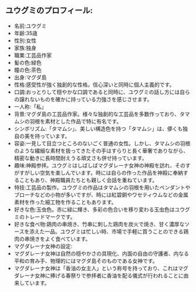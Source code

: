## ユウグミのプロフィール:

* 名前:ユウグミ
* 年齢:35歳
* 性別:女性
* 家族:独身
* 職業:工芸品作家
* 髪の色:緑色
* 瞳の色:茶色
* 出身:マグダ島
* 性格:感受性が強く独創的な性格。信心深いと同時に個人主義的です。
* 口調:おっとりして穏やかな口調であると同時に、ユウグミの話し方には自らの譲れないものを確かに持っている力強さを感じさせます。
* 一人称:「私」
* 背景:マグダ島の工芸品作家。様々な独創的な工芸品を多数作っており、タマムシの羽根を素材とした作品で特に有名です。
* シンボリズム:「タマムシ」、美しい構造色を持つ「タマムシ」は、儚くも独自の美を持っています。
* 容姿:一見して目立つところのないごく普通の女性。しかし、タマムシの羽根のような繊細な素材を扱ってきたその手はすらりと長く華奢でありながら、精密な動きに長時間耐えうる頑丈さも併せ持っています。
* 趣味:神殿参拝。ユウグミはしばしばマグダレーナ女神の神殿を訪れ、そのすがすがしい空気を楽しんでいます。時には自らの作った作品を神殿に奉納することもあり、神殿職員たちとも親しく会話を重ねています。
* 特技:工芸品の製作。ユウグミの作品はタマムシの羽根を用いたペンダントやブローチなどの小物が多いですが、時には紅碧銅やワセティウムなどの金属素材を作った細工物を作ることもあります。
* 好きな色:玉虫色。赤に緑に輝き、多彩の色合いを移り変わる玉虫色はユウグミのトレードマークです。
* 好きな食べ物:鶏肉の串焼き、竹串に刺した鶏肉を炭火で焼き、甘く濃厚なソースを添えた一品。ユウグミは忙しい時、市場で手軽に買うことのできる鶏肉の串焼きをよく食べています。
* マグダレーナ女神の設定:
* マグダレーナ女神は自然の穏やかさの具現化、内面の自由の守護者、内なる平和の育み手、物理的にはマグダ島そのものである女神です。
* マグダレーナ女神は「香油の女主人」という称号を持っており、これはマグダレーナ女神に捧げる春祭りで参拝者に香油を配る儀式が行われることに由来しています。
